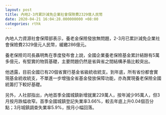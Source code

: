```yaml
---
layout: post
title: 內地2-3月累計減免企業社會保險費2329億人民幣
date: 2020-04-21 16:04:28.000000000 +08:00
categories: rthk
---
```


內地人力資源社會保障部表示，養老金保險發放無問題，2-3月已累計減免企業社會保險費2329億元人民幣，緩繳286億元。

養老保險司司長聶明雋在季度發布會上說，全國企業養老保險基金累計結餘有5萬多億元，有堅實的物質基礎，主要問題仍然是省與省之間結構矛盾比較突出。

他透露，目前全國已有20個省實行基金省級統收統支。到年底，所有省份都會實現基金統收統支，不單進一步增強全省基金發放保障功能，亦為實現養老保險全國統籌打下較好基礎。

另外，人社部指出，內地首季全國城鎮新增就業229萬人，按年減少95萬人，但3月按月跌幅收窄。首季全國城鎮登記失業率3.66%，較去年底上升0.04個百分點；3月城鎮調查失業率5.9%，按月小幅回落。
